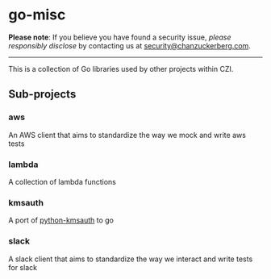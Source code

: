 # go-misc

**Please note**: If you believe you have found a security issue, _please responsibly disclose_ by contacting us at [security@chanzuckerberg.com](mailto:security@chanzuckerberg.com).

----

This is a collection of Go libraries used by other projects within CZI.


## Sub-projects

### aws
An AWS client that aims to standardize the way we mock and write aws tests

### lambda
A collection of lambda functions

### kmsauth
A port of [python-kmsauth](https://github.com/lyft/python-kmsauth) to go

### slack
A slack client that aims to standardize the way we interact and write tests for slack
